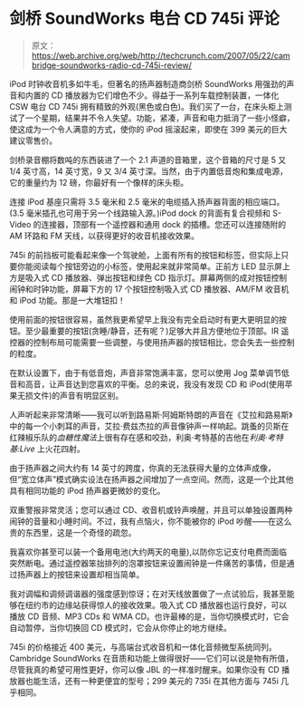 # 剑桥 SoundWorks 电台 CD 745i 评论

> 原文：<https://web.archive.org/web/http://techcrunch.com/2007/05/22/cambridge-soundworks-radio-cd-745i-review/>

iPod 时钟收音机多如牛毛，但著名的扬声器制造商剑桥 SoundWorks 用强劲的声音和内置的 CD 播放器为它们增色不少。得益于一系列车载控制装置，一体化 CSW 电台 CD 745i 拥有精致的外观(黑色或白色)。我们买了一台，在床头柜上测试了一个星期，结果并不令人失望。功能，紧凑，声音和电力抵消了一些小怪癖，使这成为一个令人满意的方式，使你的 iPod 摇滚起来，即使在 399 美元的巨大建议零售价。

 剑桥录音棚将数吨的东西装进了一个 2.1 声道的音箱里，这个音箱的尺寸是 5 又 1/4 英寸高，14 英寸宽，9 又 3/4 英寸深。当然，由于内置低音炮和集成电源，它的重量约为 12 磅，你最好有一个像样的床头柜。

连接 iPod 基座只需将 3.5 毫米和 2.5 毫米的电缆插入扬声器背面的相应端口。(3.5 毫米插孔也可用于另一个线路输入源。)iPod dock 的背面有复合视频和 S-Video 的连接器，顶部有一个遥控器和通用 dock 的插槽。您还可以连接随附的 AM 环路和 FM 天线，以获得更好的收音机接收效果。

745i 的前挡板可能看起来像一个驾驶舱，上面有所有的按钮和标签，但实际上只要你能阅读每个按钮旁边的小标签，使用起来就非常简单。正前方 LED 显示屏上方是吸入式 CD 播放器、弹出按钮和绿色 CD 指示灯。屏幕两侧的成对按钮控制闹钟和时钟功能，屏幕下方的 17 个按钮控制吸入式 CD 播放器、AM/FM 收音机和 iPod 功能。那是一大堆钮扣！

使用前面的按钮很容易，虽然我更希望早上我没有完全启动时有更大更明显的按钮。至少最重要的按钮(贪睡/静音，还有呢？)足够大并且方便地位于顶部。IR 遥控器的控制布局可能需要一些调整，与使用扬声器的按钮相比，您会失去一些控制的粒度。

在默认设置下，由于有低音炮，声音非常饱满丰富，您可以使用 Jog 菜单调节低音和高音，让声音达到您喜欢的平衡。总的来说，我没有发现 CD 和 iPod(使用苹果无损文件)的声音有明显区别。

人声听起来非常清晰——我可以听到路易斯·阿姆斯特朗的声音在《艾拉和路易斯》中的每一个小刺耳的声音，艾拉·费兹杰拉的声音像钟声一样响起。跳蚤的贝斯在红辣椒乐队的*血糖性魔法*上很有存在感和咬劲，利奥·考特基的吉他在*利奥·考特基:Live* 上火花四射。

由于扬声器之间大约有 14 英寸的跨度，你真的无法获得大量的立体声成像，但“宽立体声”模式确实设法在扬声器之间增加了一点空间。然而，这是一个比其他具有相同功能的 iPod 扬声器更微妙的变化。

双重警报非常灵活；您可以通过 CD、收音机或铃声唤醒，并且可以单独设置两种闹钟的音量和小睡时间。不过，我有点恼火，你不能被你的 iPod 吵醒——在这么贵的东西里，这是一个奇怪的疏忽。

我喜欢你甚至可以装一个备用电池(大约两天的电量),以防你忘记支付电费而面临突然断电。通过遥控器笨拙排列的泡罩按钮来设置闹钟是一件痛苦的事情，但是通过扬声器上的按钮来设置却相当简单。

我对调幅和调频调谐器的强度感到惊讶；在对天线放置做了一点试验后，我甚至能够在纽约市的边缘站获得惊人的接收效果。吸入式 CD 播放器也运行良好，可以播放 CD 音频、MP3 CDs 和 WMA CD。也许最棒的是，当你切换模式时，它会自动暂停，当你切换回 CD 模式时，它会从你停止的地方继续。

745i 的价格接近 400 美元，与高端台式收音机和一体化音频微型系统同列。Cambridge SoundWorks 在音质和功能上做得很好——它们可以说是物有所值，尽管我真的希望可用性更好，你可以像 JBL 的一样准时醒来。如果你没有 CD 播放器也能生活，还有一种更便宜的型号；299 美元的 735i 在其他方面与 745i 几乎相同。
